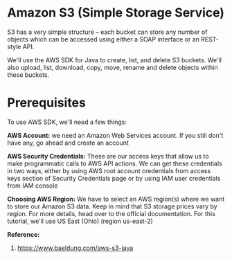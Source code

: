 # Amazon S3 (Simple Storage Service)

S3 has a very simple structure – each bucket can store any number of objects which can be accessed using either a SOAP interface or an REST-style API.

We'll use the AWS SDK for Java to create, list, and delete S3 buckets. We'll also upload, list, download, copy, move, rename and delete objects within these buckets.

# Prerequisites

To use AWS SDK, we'll need a few things:

**AWS Account:** we need an Amazon Web Services account. If you still don't have any, go ahead and create an account

**AWS Security Credentials:** These are our access keys that allow us to make programmatic calls to AWS API actions. We can get these credentials in two ways, either by using AWS root account credentials from access keys section of Security Credentials page or by using IAM user credentials from IAM console

**Choosing AWS Region:** We have to select an AWS region(s) where we want to store our Amazon S3 data. Keep in mind that S3 storage prices vary by region. For more details, head over to the official documentation. For this tutorial, we'll use US East (Ohio) (region us-east-2)



**Reference:** 

1. https://www.baeldung.com/aws-s3-java











